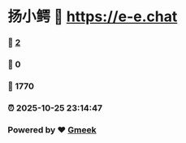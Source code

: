 # 扬小鳄 :link: https://e-e.chat 
### :page_facing_up: [2](https://e-e.chat/tag.html) 
### :speech_balloon: 0 
### :hibiscus: 1770 
### :alarm_clock: 2025-10-25 23:14:47 
### Powered by :heart: [Gmeek](https://github.com/Meekdai/Gmeek)
